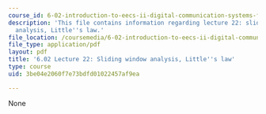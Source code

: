 ```yaml
---
course_id: 6-02-introduction-to-eecs-ii-digital-communication-systems-fall-2012
description: 'This file contains information regarding lecture 22: sliding window
  analysis, Little''s law.'
file_location: /coursemedia/6-02-introduction-to-eecs-ii-digital-communication-systems-fall-2012/3be04e2060f7e73bdfd01022457af9ea_MIT6_02F12_lec22.pdf
file_type: application/pdf
layout: pdf
title: '6.02 Lecture 22: Sliding window analysis, Little''s law'
type: course
uid: 3be04e2060f7e73bdfd01022457af9ea

---
```

None
